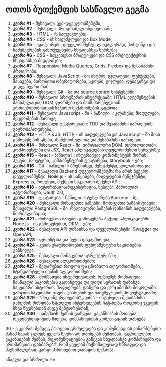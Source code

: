 # ოთოს ბუთქემფის სასწავლო გეგმა

1. **კვირა #1** - შესავალი ვებ-დეველოპმენტში;
2. **კვირა #2** - შესავალი პროგრამულ ინჟინერიაში;
3. **კვირა #3** - HTML - ის საფუძვლები;
4. **კვირა #4** - CSS - ის საფუძვლები და Box Model;
5. **კვირა #5** - ედიტორები, დეველოპმენტი ლოკალურად, ჰოსტინგი და ნამუშევრების გამოქვეყნების სხვადასხვა ხერხები;
6. **კვირა #6** - CSS - საუკეთესო პრაქტიკები და CSS არქიტექტურის სხვადასხვა მიდგომები;
7. **კვირა #7** - Responsive: Media Queries, Grids, Flexbox და შესაბამისი პროექტები;
8. **კვირა #8** - შესავალი JavaScript - ში: ინტრო, ცვლადები, ფუნქციები, მასივები, პირობითი ოპერატორები, სკოუპი, ციკლები, დებაგინგი და კიდევ ბევრი რამ
9. **კვირა #9** - შესავალი Git - სა და source control სისტემებში;
10. **კვირა #10** - შესავალი ბროუზერის ინტერქციაში: HTML ელემენტების მანიპულაცია, DOM, ფორმები და მომხმარებელთან ურთიერთობისთვის საჭირო მექანიზმების გაცნობა;
11. **კვირა #11** - შესავალი Javascript - ში - ნაწილი II: კლასები, მოდულები, შეცდომების მართვა;
12. **კვირა #12** - შესავალი ტესტირებაში: TDD და შესაბამისი იარაღების გაცნობა/ათვისება;
13. **კვირა #13** - HTTP & JS: HTTP - ის საფუძვლები და JavaScript - ში მისი გამოყენების გზები, ასინქრონულობა და შესაბამისი იარაღები;
14. **კვირა #14** - შესავალი React - ში: ვირტუალური DOM, თემფლეითები, კომპონენტები და JSX, React აპლიკაციების დეფლოიმენთი სერვერზე;
15. **კვირა #15** - React - ნაწილი II: ინტერაქცია კომპონენტებს შორის, ჰუკები, როუტერი, კომპონენტების ტესტირება, Storybook - ები;
16. **კვირა #16** - Git - ნაწილი II: ბრენჩინგი, მენეჯმენტი, კოლაბორაცია;
17. **კვირა #17** - შესავალი Backend დეველოპმენტში: რა არის ბექენდ დეველოპმენტი, Node.js - ის საწყისები, მოდულების მენეჯმენტი, Express.js, როუტები, შექმენი საკუთარი ბექენდ API;
18. **კვირა #18** - ავტორიზაცია/რეგისტრაცია, სესიები, პაროლით ავტორიზაცია, Oauth 2.0, 
19. **კვირა #19** - ტესტირება - ნაწილი II: ტესტირება Backend - ზე;
20. **კვირა #20** - შესავალი მონაცემთა ბაზებში: მონაცემთა ბაზბის ტიპები, შესავალი PostgreSQL - ში, რელაციური ბაზების დიზაინის საფუძვლები, ნორმალიზაცია;
21. **კვირა #21** - მონაცემთა ბაზების გამოყენება ბექენდ აპლიკაციებში Node.js - ის გამოყენებით, ORM - ები;
22. **კვირა #22** - შესავალი API დიზაინსა და დეველოპმენტში: Swagger და OpenAPI;
23. **კვირა #23** - ფრონტისა და ბექის დაკავშირება;
24. **კვირა #24** - ვების უსაფრთხოების ფუნდამენტური საკითხების განხილვა;
25. **კვირა #25** - შესავალი მონაცემთა სტრუქტურებში;
26. **კვირა #26** - შესავალი ალგორითმებში;
27. **კვირა #27** - შედარებით რთული და ცნობილი ალგორითმები, სტანდარტული ძებნის ალგორითმები;
28. **კვირა #28** - მომზადება ინტერვიუსთვის: რეზიუმეს მომზადება, ნასწავლი საკითხების გადახედვა და დიდი სურათის დანახვა, საკუთარი ისტორიის მოფიქრება, დაწერა და ვარჯიში მის მოყოლაში. ვარჯიში საკუთარი თავის, უნარების და ნამუშევრების პრეზენტაციაში;
29. **კვირა #29** - "მოკ ინტერვიუების" კვირა - ინტერვიუს შესაბამისი გარემოს მოწყობა საცდელი ინტერვიუების ჩატარება როგორც ჯგუფის სხვა წევრებთან ასევე მენტორებთან;  
30. **კვირა #30** - სამუშაოს ძებნის დაწყება, ვაკანსიების მოძიება, რეკომენდაციების მიღება, კომპანიებთან კომუნიკაციის დაწყება

30 - ე კვირის შემდეგ პროცესი გრძელდება და კომუნიკაციას ვინარჩუნებთ მანამ სანამ ჯგუფის ყველა წევრი არ დაიწყებს მუშაობას. ვაგრძელებთ ვაკანსიების ძებნას, რეკომენდაციების გაწევას სხვადასხვა კომპანიებში და ერთმანეთის დახმარებას რომ ყველამ მაქსიმალურად სწრაფად და მაქსიმალურად კარგი პირობებით დაიწყოს მუშაობა.

სწავლა და ბრძოლა 🔥✊
